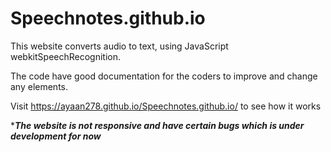 # Speechnotes.github.io

This website converts audio to text, using JavaScript webkitSpeechRecognition.

The code have good documentation for the coders to improve and change any elements.

Visit https://ayaan278.github.io/Speechnotes.github.io/ to see how it works

****The website is not responsive and have certain bugs which is under development for now***
